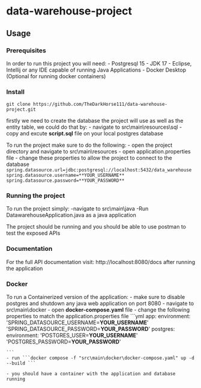 # data-warehouse-project
 
## Usage

### Prerequisites

In order to run this project you will need:
    - Postgresql 15 
    - JDK 17
    - Eclipse, Intellij or any IDE capable of running Java Applications
    - Docker Desktop (Optional for running docker containers)

### Install
```
git clone https://github.com/TheDarkHorse111/data-warehouse-project.git
```
firstly we need to create the database the project will use as well as the entity table, we could do that by:
    - navigate to src\main\resources\sql
    - copy and excute **script.sql** file on your local postgres database

To run the project make sure to do the following:
    - open the project directory and navigate to src\main\resources
    - open application.properties file
    - change these properties to allow the project to connect to the database 
    ```
    spring.datasource.url=jdbc:postgresql://localhost:5432/data_warehouse
    spring.datasource.username=**YOUR_USERNAME**
    spring.datasource.password=**YOUR_PASSWORD**
    ```

### Running the project

To run the project simply:
    -navigate to src\main\java
    -Run DatawarehouseApplication.java as a java application

The project should be running and you should be able to use postman to test the exposed APIs


### Documentation
For the full API documentation visit: http://localhost:8080/docs
after running the application

### Docker

To run a Containerized version of the application:
    - make sure to disable postgres and shutdown any java web application on port 8080
    - navigate to src\main\docker
    - open **docker-compose.yaml** file
    - change the following properties to match the application.properties file ```yml
        app:
            environment:
                'SPRING_DATASOURCE_USERNAME=**YOUR_USERNAME**'
                'SPRING_DATASOURCE_PASSWORD=**YOUR_PASSWORD**'
        postgres:
            environment:
                'POSTGRES_USER=**YOUR_USERNAME**'
                'POSTGRES_PASSWORD=**YOUR_PASSWORD**'
        
    ``` 
    - run ```docker compose -f "src\main\docker\docker-compose.yaml" up -d --build ```

    - you should have a container with the application and database running
